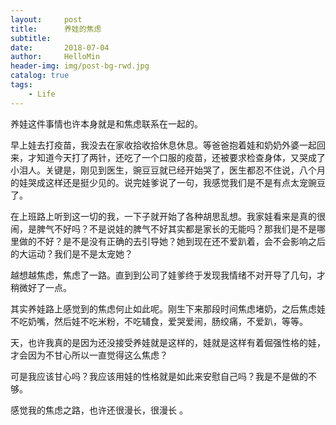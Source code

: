 ```yaml
---
layout:     post
title:      养娃的焦虑
subtitle:   
date:       2018-07-04
author:     HelloMin
header-img: img/post-bg-rwd.jpg
catalog: true
tags:
    - Life
---
```

养娃这件事情也许本身就是和焦虑联系在一起的。

早上娃去打疫苗，我没去在家收拾收拾休息休息。等爸爸抱着娃和奶奶外婆一起回来，才知道今天打了两针，还吃了一个口服的疫苗，还被要求检查身体，又哭成了小泪人。关键是，刚见到医生，豌豆豆就已经开始哭了，医生都忍不住说，八个月的娃哭成这样还是挺少见的。说完娃爹说了一句，我感觉我们是不是有点太宠豌豆了。

在上班路上听到这一切的我，一下子就开始了各种胡思乱想。我家娃看来是真的很闹，是脾气不好吗？不是说娃的脾气不好其实都是家长的无能吗？那我们是不是哪里做的不好？是不是没有正确的去引导她？她到现在还不爱趴着，会不会影响之后的大运动？我们是不是太宠她？

越想越焦虑，焦虑了一路。直到到公司了娃爹终于发现我情绪不对开导了几句，才稍微好了一点。

其实养娃路上感觉到的焦虑何止如此呢。刚生下来那段时间焦虑堵奶，之后焦虑娃不吃奶嘴，然后娃不吃米粉，不吃辅食，爱哭爱闹，肠绞痛，不爱趴，等等。

天，也许我真的是因为还没接受养娃就是这样的，娃就是这样有着倔强性格的娃，才会因为不甘心所以一直觉得这么焦虑？

可是我应该甘心吗？我应该用娃的性格就是如此来安慰自己吗？我是不是做的不够。

感觉我的焦虑之路，也许还很漫长，很漫长 。
